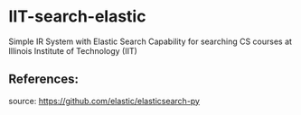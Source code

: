 # IIT-search-elastic
Simple IR System with Elastic Search Capability for searching CS courses at Illinois Institute of Technology (IIT)


## References:
source: https://github.com/elastic/elasticsearch-py